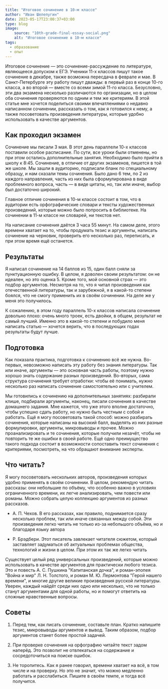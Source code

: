 ```yaml
---
title: "Итоговое сочинение в 10-м классе"
author: "Иван Шелепугин"
date: 2023-05-17T23:00:37+03:00
type: blog
image:
    source: "10th-grade-final-essay-social.png"
    alt: "Итоговое сочинение в 10-м классе"
tags:
  - образование
  - опыт
---
```


Итоговое сочинение &mdash; это сочинение-рассуждение по литературе, являющееся
допуском к ЕГЭ. Ученики 11-х классов пишут такое сочинение в декабре, также
возможна пересдача в феврале и мае. В Санкт-Петербурге эту работу пишут дважды:
в первый раз в конце 10-го класса, а во второй &mdash; вместе со всеми зимой
11-го класса. Безусловно, эти два экзамена несколько различаются по
организации, но в целом оба сочинения проверяются по одним и тем же критериям.
В этой статье мне хочется поделиться своими впечатлениями о недавно написанном
сочинении, рассказать о том, как я готовился к нему, а также посоветовать
произведения литературы, которые удобно использовать в качестве аргументов.

## Как проходил экзамен

Сочинение мы писали 3 мая. В этот день параллели 10-х классов поставили особое
расписание. По сути, все уроки были отменены, но при этом остались
дополнительные занятия. Необходимо было прийти в школу к 8:45. Сочинение, в
отличие от других экзаменов, пишется в той же школе. Мы зашли в аудиторию,
подписали бланк по специальному образцу, и нам сказали темы сочинения. Было
дано 6 тем, по 2 из каждого направления, часть из них была сформулирована в
виде проблемного вопроса, часть &mdash; в виде цитаты, но, так или иначе, выбор
был достаточно широкий.

Главное отличие сочинения в 10-м классе состоит в том, что в аудитории есть
орфографические словари и тексты художественных произведений, которые можно
было попросить в библиотеке. На сочинении в 11-м классе ни словарей, ни текстов
нет.

На написание сочинения даётся 3 часа 55 минут. На самом деле, этого времени
хватает на то, чтобы продумать тезис и аргументы, написать сочинение на
черновик, проверить его несколько раз, переписать, и при этом время ещё
останется.

## Результаты

Я написал сочинение на 14 баллов из 15, один балл сняли за пунктуационную
ошибку. В целом, я доволен своим результатом: он не идеален, но это оценка 5.
Кроме того, мой основной страх &mdash; это подбор аргументов. Несмотря на то,
что я читал произведения как отечественной литературы, так и зарубежной, я в
какой-то степени боялся, что не смогу применить их в своём сочинении. На деле
же у меня это получилось.

К сожалению, в этом году параллель 10-х классов написала сочинение довольно
плохо: очень много троек, есть двойки, в общем, результат не самый лучший.
Именно это в какой-то степени и побудило меня написать статью &mdash; хочется
верить, что в последующих годах результаты будут лучше.

## Подготовка

Как показала практика, подготовка к сочинению всё же нужна. Во-первых,
невозможно написать эту работу без знания литературы. Так или иначе, аргументы
&mdash; это основная часть работы, поэтому нужно хорошо знать содержание разных
произведений. Во-вторых, сама структура сочинения требует отработки: чтобы её
понимать, нужно несколько раз написать сочинение самостоятельно или с учителем.

Мы готовились к сочинению на дополнительных занятиях: разбирали клише,
подбирали аргументы, наконец, писали сочинения в качестве домашнего задания.
Мне кажется, что уже этого вполне достаточно, чтобы успешно сдать работу, но
нужно быть честным с собой и работать. Ещё я могу посоветовать такой способ:
можно разбирать сочинения, которые написаны на высокий балл, выделять из них
разные формулировки, аргументы, микровыводы и прочее. Можно проанализировать и
те сочинения, которые получили незачёт, чтобы не повторить те же ошибки в своей
работе. Ещё одно преимущество такого подхода состоит в возможности сопоставить
текст сочинения с критериями, посмотреть, на что обращают внимание эксперты.

## Что читать?

Я могу посоветовать нескольких авторов, произведения которых удобно применять в
своём сочинении. В целом, рекомендую читать рассказы: они небольшие по объёму,
что особенно важно в условиях ограниченного времени, их легче анализировать,
чем повести или романы. Можно собрать целую коллекцию аргументов из разных
рассказов.

- А. П. Чехов. В его рассказах, как правило, поднимается сразу несколько
  проблем, так или иначе связанных между собой. Эти произведения легко читать
  не только из-за небольшого объёма, но и благодаря языку автора

- Р. Брэдбери. Этот писатель завлекает читателя сюжетом, который заставляет
  задуматься об актуальных проблемах общества, технологий и жизни в целом. При
  этом их так же легко читать

Существует целый ряд универсальных произведений, которые можно использовать в
качестве аргументов для практически любого тезиса. Это и повесть А. С. Пушкина
"Капитанская дочка", и роман-эпопея "Война и мир" Л. Н. Толстого, и роман М. Ю.
Лермонтова "Герой нашего времени", и многие другие великие произведения русской
литературы. Уверен, каждый найдёт среди них одно или несколько, что не только
станут аргументами для одной работы, но и помогут ответить на сложные
нравственные вопросы.

## Советы

1. Перед тем, как писать сочинение, составьте план. Кратко напишите тезис,
микровыводы аргументов и вывод. Таким образом, подбор аргументов станет более
простой задачей.

2. При проверке сочинения на орфографию читайте текст задом наперёд. Это
позволит не отвлекаться на содержание и сосредоточиться на поиске ошибок.

3. Не торопитесь. Как я ранее говорил, времени хватает на всё, в том числе и на
проверку. Но это не значит, что можно медленно работать и расслабиться. Пишите
в своём темпе, и тогда всё получится.
